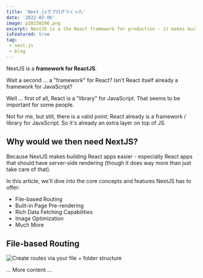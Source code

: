 ```yaml
---
title: 'Next.jsでブログつくった'
date: '2022-02-06'
image: p20220206.png
excerpt: NextJS is a the React framework for production - it makes building fullstack React apps and sites a breeze and ships with built-in SSR.
isFeatured: true
tag:
 - next.js
 - blog
---
```



NextJS is a **framework for ReactJS**.

Wait a second ... a "framework" for React? Isn't React itself already a framework for JavaScript?

Well ... first of all, React is a "library" for JavaScript. That seems to be important for some people.

Not for me, but still, there is a valid point: React already is a framework / library for JavaScript. So it's already an extra layer on top of JS.

## Why would we then need NextJS?

Because NextJS makes building React apps easier - especially React apps that should have server-side rendering (though it does way more than just take care of that).

In this article, we'll dive into the core concepts and features NextJS has to offer:

- File-based Routing
- Built-in Page Pre-rendering
- Rich Data Fetching Capabilities
- Image Optimization
- Much More

## File-based Routing

![Create routes via your file + folder structure](/mv.jpg)

... More content ...